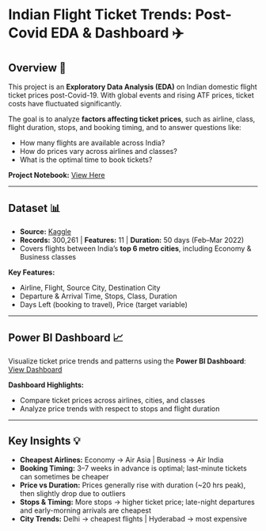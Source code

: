# Indian Flight Ticket Trends: Post-Covid EDA & Dashboard ✈️

## Overview 🎯
This project is an **Exploratory Data Analysis (EDA)** on Indian domestic flight ticket prices post-Covid-19. With global events and rising ATF prices, ticket costs have fluctuated significantly.

The goal is to analyze **factors affecting ticket prices**, such as airline, class, flight duration, stops, and booking timing, and to answer questions like:

- How many flights are available across India?  
- How do prices vary across airlines and classes?  
- What is the optimal time to book tickets?  

**Project Notebook:** [View Here](#)

---

## Dataset 📊
- **Source:** [Kaggle](https://www.kaggle.com/datasets/shubhambathwal/flight-price-prediction)  
- **Records:** 300,261 | **Features:** 11 | **Duration:** 50 days (Feb–Mar 2022)  
- Covers flights between India’s **top 6 metro cities**, including Economy & Business classes  

**Key Features:**  
- Airline, Flight, Source City, Destination City  
- Departure & Arrival Time, Stops, Class, Duration  
- Days Left (booking to travel), Price (target variable)

---

## Power BI Dashboard 📈
Visualize ticket price trends and patterns using the **Power BI Dashboard**:  
[View Dashboard](#)  

**Dashboard Highlights:**  
- Compare ticket prices across airlines, cities, and classes  
- Analyze price trends with respect to stops and flight duration  

---

## Key Insights 💡
- **Cheapest Airlines:** Economy → Air Asia | Business → Air India  
- **Booking Timing:** 3–7 weeks in advance is optimal; last-minute tickets can sometimes be cheaper  
- **Price vs Duration:** Prices generally rise with duration (~20 hrs peak), then slightly drop due to outliers  
- **Stops & Timing:** More stops → higher ticket price; late-night departures and early-morning arrivals are cheapest  
- **City Trends:** Delhi → cheapest flights | Hyderabad → most expensive
